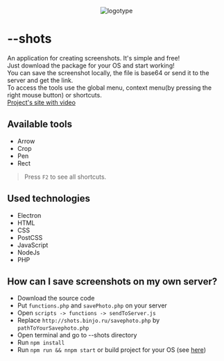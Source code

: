 <p align="center"> <img src="http://shots.binjo.ru/src/icongh.png" alt="logotype" /> </p>

# --shots 
An application for creating screenshots. It's simple and free!<br />
Just download the package for your OS and start working!<br />
You can save the screenshot locally, the file is base64 or send it to the server and get the link.<br />
To access the tools use the global menu, context menu(by pressing the right mouse button) or shortcuts.<br />
[Project's site with video](http://shots.binjo.ru)

## Available tools
* Arrow
* Crop
* Pen
* Rect<br />

> Press `F2` to see all shortcuts.

## Used technologies
* Electron
* HTML
* CSS
* PostCSS
* JavaScript
* NodeJs
* PHP

## How can I save screenshots on my own server?
* Download the source code
* Put `functions.php` and `savePhoto.php` on your server
* Open `scripts -> functions -> sendToServer.js`
* Replace `http://shots.binjo.ru/savephoto.php` by `pathToYourSavephoto.php`
* Open terminal and go to --shots directory
* Run `npm install`
* Run `npm run && nnpm start` or build project for your OS (see [here](http://electron.atom.io/docs/development/))
